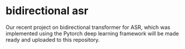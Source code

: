# bidirectional asr
Our recent project on bidirectional transformer for ASR, which was implemented using the Pytorch deep learning framework will be made ready and uploaded to this repository.
